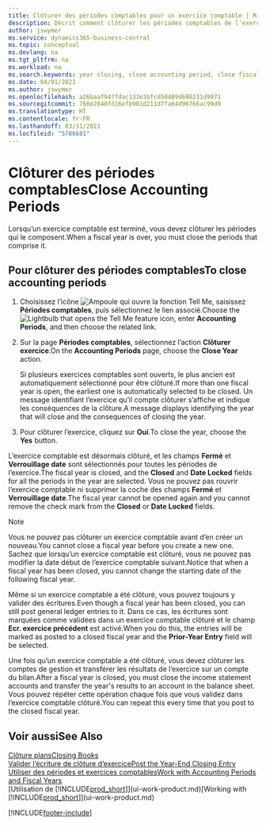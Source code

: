 ```yaml
---
title: Clôturer des périodes comptables pour un exercice comptable | Microsoft Docs
description: Décrit comment clôturer les périodes comptables de l’exercice comptable.
author: jswymer
ms.service: dynamics365-business-central
ms.topic: conceptual
ms.devlang: na
ms.tgt_pltfrm: na
ms.workload: na
ms.search.keywords: year closing, close accounting period, close fiscal year, bank account detailed trial balance
ms.date: 04/01/2021
ms.author: jswymer
ms.openlocfilehash: a26baaf947fdac133e3bfcd50489d680231d9971
ms.sourcegitcommit: 766e2840fd16efb901d211d7fa64d96766ac99d9
ms.translationtype: HT
ms.contentlocale: fr-FR
ms.lasthandoff: 03/31/2021
ms.locfileid: "5786681"
---
```

# <a name="close-accounting-periods"></a><span data-ttu-id="9a4c0-103">Clôturer des périodes comptables</span><span class="sxs-lookup"><span data-stu-id="9a4c0-103">Close Accounting Periods</span></span>
<span data-ttu-id="9a4c0-104">Lorsqu’un exercice comptable est terminé, vous devez clôturer les périodes qui le composent.</span><span class="sxs-lookup"><span data-stu-id="9a4c0-104">When a fiscal year is over, you must close the periods that comprise it.</span></span>

## <a name="to-close-accounting-periods"></a><span data-ttu-id="9a4c0-105">Pour clôturer des périodes comptables</span><span class="sxs-lookup"><span data-stu-id="9a4c0-105">To close accounting periods</span></span>
1. <span data-ttu-id="9a4c0-106">Choisissez l’icône ![Ampoule qui ouvre la fonction Tell Me](media/ui-search/search_small.png "Dites-moi ce que vous voulez faire"), saisissez **Périodes comptables**, puis sélectionnez le lien associé.</span><span class="sxs-lookup"><span data-stu-id="9a4c0-106">Choose the ![Lightbulb that opens the Tell Me feature](media/ui-search/search_small.png "Tell me what you want to do") icon, enter **Accounting Periods**, and then choose the related link.</span></span>
2. <span data-ttu-id="9a4c0-107">Sur la page **Périodes comptables**, sélectionnez l’action **Clôturer exercice**.</span><span class="sxs-lookup"><span data-stu-id="9a4c0-107">On the **Accounting Periods** page, choose the **Close Year** action.</span></span>

    <span data-ttu-id="9a4c0-108">Si plusieurs exercices comptables sont ouverts, le plus ancien est automatiquement sélectionné pour être clôturé.</span><span class="sxs-lookup"><span data-stu-id="9a4c0-108">If more than one fiscal year is open, the earliest one is automatically selected to be closed.</span></span> <span data-ttu-id="9a4c0-109">Un message identifiant l’exercice qu’il compte clôturer s’affiche et indique les conséquences de la clôture.</span><span class="sxs-lookup"><span data-stu-id="9a4c0-109">A message displays identifying the year that will close and the consequences of closing the year.</span></span>
3. <span data-ttu-id="9a4c0-110">Pour clôturer l’exercice, cliquez sur **Oui**.</span><span class="sxs-lookup"><span data-stu-id="9a4c0-110">To close the year, choose the **Yes** button.</span></span>

<span data-ttu-id="9a4c0-111">L’exercice comptable est désormais clôturé, et les champs **Fermé** et **Verrouillage date** sont sélectionnés pour toutes les périodes de l’exercice.</span><span class="sxs-lookup"><span data-stu-id="9a4c0-111">The fiscal year is closed, and the **Closed** and **Date Locked** fields for all the periods in the year are selected.</span></span> <span data-ttu-id="9a4c0-112">Vous ne pouvez pas rouvrir l’exercice comptable ni supprimer la coche des champs **Fermé** et **Verrouillage date**.</span><span class="sxs-lookup"><span data-stu-id="9a4c0-112">The fiscal year cannot be opened again and you cannot remove the check mark from the **Closed** or **Date Locked** fields.</span></span>

> [!NOTE]  
>   <span data-ttu-id="9a4c0-113">Vous ne pouvez pas clôturer un exercice comptable avant d’en créer un nouveau.</span><span class="sxs-lookup"><span data-stu-id="9a4c0-113">You cannot close a fiscal year before you create a new one.</span></span> <span data-ttu-id="9a4c0-114">Sachez que lorsqu’un exercice comptable est clôturé, vous ne pouvez pas modifier la date début de l’exercice comptable suivant.</span><span class="sxs-lookup"><span data-stu-id="9a4c0-114">Notice that when a fiscal year has been closed, you cannot change the starting date of the following fiscal year.</span></span>

<span data-ttu-id="9a4c0-115">Même si un exercice comptable a été clôturé, vous pouvez toujours y valider des écritures.</span><span class="sxs-lookup"><span data-stu-id="9a4c0-115">Even though a fiscal year has been closed, you can still post general ledger entries to it.</span></span> <span data-ttu-id="9a4c0-116">Dans ce cas, les écritures sont marquées comme validées dans un exercice comptable clôturé et le champ **Ecr. exercice précédent** est activé.</span><span class="sxs-lookup"><span data-stu-id="9a4c0-116">When you do this, the entries will be marked as posted to a closed fiscal year and the **Prior-Year Entry** field will be selected.</span></span>

<span data-ttu-id="9a4c0-117">Une fois qu’un exercice comptable a été clôturé, vous devez clôturer les comptes de gestion et transférer les résultats de l’exercice sur un compte du bilan.</span><span class="sxs-lookup"><span data-stu-id="9a4c0-117">After a fiscal year is closed, you must close the income statement accounts and transfer the year's results to an account in the balance sheet.</span></span> <span data-ttu-id="9a4c0-118">Vous pouvez répéter cette opération chaque fois que vous validez dans l’exercice comptable clôturé.</span><span class="sxs-lookup"><span data-stu-id="9a4c0-118">You can repeat this every time that you post to the closed fiscal year.</span></span>

## <a name="see-also"></a><span data-ttu-id="9a4c0-119">Voir aussi</span><span class="sxs-lookup"><span data-stu-id="9a4c0-119">See Also</span></span>

[<span data-ttu-id="9a4c0-120">Clôture plans</span><span class="sxs-lookup"><span data-stu-id="9a4c0-120">Closing Books</span></span>](year-close-books.md)  
[<span data-ttu-id="9a4c0-121">Valider l’écriture de clôture d’exercice</span><span class="sxs-lookup"><span data-stu-id="9a4c0-121">Post the Year-End Closing Entry</span></span>](year-how-post-year-end-close-entry.md)  
[<span data-ttu-id="9a4c0-122">Utiliser des périodes et exercices comptables</span><span class="sxs-lookup"><span data-stu-id="9a4c0-122">Work with Accounting Periods and Fiscal Years</span></span>](finance-accounting-periods-and-fiscal-years.md)  
<span data-ttu-id="9a4c0-123">[Utilisation de [!INCLUDE[prod_short](includes/prod_short.md)]](ui-work-product.md)</span><span class="sxs-lookup"><span data-stu-id="9a4c0-123">[Working with [!INCLUDE[prod_short](includes/prod_short.md)]](ui-work-product.md)</span></span>


[!INCLUDE[footer-include](includes/footer-banner.md)]
